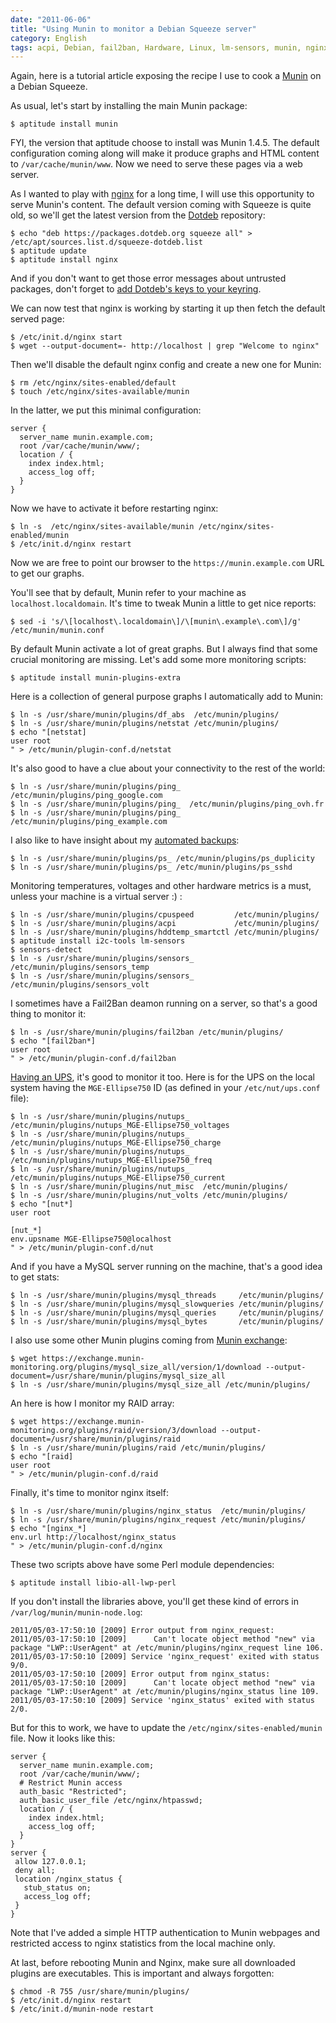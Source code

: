 ```yaml
---
date: "2011-06-06"
title: "Using Munin to monitor a Debian Squeeze server"
category: English
tags: acpi, Debian, fail2ban, Hardware, Linux, lm-sensors, munin, nginx, nut, RAID, Server, Debian Squeeze, Perl, Regular expression
---
```


Again, here is a tutorial article exposing the recipe I use to cook a [Munin](https://en.wikipedia.org/wiki/Munin_(network_monitoring_application)) on a Debian Squeeze.

As usual, let's start by installing the main Munin package:

```shell-session
$ aptitude install munin
```

FYI, the version that aptitude choose to install was Munin 1.4.5. The default configuration coming along will make it produce graphs and HTML content to `/var/cache/munin/www`. Now we need to serve these pages via a web server.

As I wanted to play with [nginx](https://en.wikipedia.org/wiki/Nginx) for a long time, I will use this opportunity to serve Munin's content. The default version coming with Squeeze is quite old, so we'll get the latest version from the [Dotdeb](https://www.dotdeb.org/) repository:

```shell-session
$ echo "deb https://packages.dotdeb.org squeeze all" > /etc/apt/sources.list.d/squeeze-dotdeb.list
$ aptitude update
$ aptitude install nginx
```

And if you don't want to get those error messages about untrusted packages, don't forget to [add Dotdeb's keys to your keyring](https://www.dotdeb.org/2010/07/11/dotdeb-packages-are-now-signed/).

We can now test that nginx is working by starting it up then fetch the default served page:

```shell-session
$ /etc/init.d/nginx start
$ wget --output-document=- http://localhost | grep "Welcome to nginx"
```

Then we'll disable the default nginx config and create a new one for Munin:

```shell-session
$ rm /etc/nginx/sites-enabled/default
$ touch /etc/nginx/sites-available/munin
```

In the latter, we put this minimal configuration:

```nginx
server {
  server_name munin.example.com;
  root /var/cache/munin/www/;
  location / {
    index index.html;
    access_log off;
  }
}
```

Now we have to activate it before restarting nginx:

```shell-session
$ ln -s  /etc/nginx/sites-available/munin /etc/nginx/sites-enabled/munin
$ /etc/init.d/nginx restart
```

Now we are free to point our browser to the `https://munin.example.com` URL to get our graphs.

You'll see that by default, Munin refer to your machine as `localhost.localdomain`. It's time to tweak Munin a little to get nice reports:

```shell-session
$ sed -i 's/\[localhost\.localdomain\]/\[munin\.example\.com\]/g' /etc/munin/munin.conf
```

By default Munin activate a lot of great graphs. But I always find that some crucial monitoring are missing. Let's add some more monitoring scripts:

```shell-session
$ aptitude install munin-plugins-extra
```

Here is a collection of general purpose graphs I automatically add to Munin:

```shell-session
$ ln -s /usr/share/munin/plugins/df_abs  /etc/munin/plugins/
$ ln -s /usr/share/munin/plugins/netstat /etc/munin/plugins/
$ echo "[netstat]
user root
" > /etc/munin/plugin-conf.d/netstat
```

It's also good to have a clue about your connectivity to the rest of the world:

```shell-session
$ ln -s /usr/share/munin/plugins/ping_  /etc/munin/plugins/ping_google.com
$ ln -s /usr/share/munin/plugins/ping_  /etc/munin/plugins/ping_ovh.fr
$ ln -s /usr/share/munin/plugins/ping_  /etc/munin/plugins/ping_example.com
```

I also like to have insight about my [automated backups]({filename}/2011/cloud-based-server-backups-duplicity-amazon-s3.md):

```shell-session
$ ln -s /usr/share/munin/plugins/ps_ /etc/munin/plugins/ps_duplicity
$ ln -s /usr/share/munin/plugins/ps_ /etc/munin/plugins/ps_sshd
```

Monitoring temperatures, voltages and other hardware metrics is a must, unless your machine is a virtual server :) :

```shell-session
$ ln -s /usr/share/munin/plugins/cpuspeed         /etc/munin/plugins/
$ ln -s /usr/share/munin/plugins/acpi             /etc/munin/plugins/
$ ln -s /usr/share/munin/plugins/hddtemp_smartctl /etc/munin/plugins/
$ aptitude install i2c-tools lm-sensors
$ sensors-detect
$ ln -s /usr/share/munin/plugins/sensors_ /etc/munin/plugins/sensors_temp
$ ln -s /usr/share/munin/plugins/sensors_ /etc/munin/plugins/sensors_volt
```

I sometimes have a Fail2Ban deamon running on a server, so that's a good thing to monitor it:

```shell-session
$ ln -s /usr/share/munin/plugins/fail2ban /etc/munin/plugins/
$ echo "[fail2ban*]
user root
" > /etc/munin/plugin-conf.d/fail2ban
```

[Having an UPS]({filename}/2011/mge-ellipse-750-ups-debian-squeeze.md), it's good to monitor it too. Here is for the UPS on the local system having the `MGE-Ellipse750` ID (as defined in your `/etc/nut/ups.conf` file):

```shell-session
$ ln -s /usr/share/munin/plugins/nutups_   /etc/munin/plugins/nutups_MGE-Ellipse750_voltages
$ ln -s /usr/share/munin/plugins/nutups_   /etc/munin/plugins/nutups_MGE-Ellipse750_charge
$ ln -s /usr/share/munin/plugins/nutups_   /etc/munin/plugins/nutups_MGE-Ellipse750_freq
$ ln -s /usr/share/munin/plugins/nutups_   /etc/munin/plugins/nutups_MGE-Ellipse750_current
$ ln -s /usr/share/munin/plugins/nut_misc  /etc/munin/plugins/
$ ln -s /usr/share/munin/plugins/nut_volts /etc/munin/plugins/
$ echo "[nut*]
user root

[nut_*]
env.upsname MGE-Ellipse750@localhost
" > /etc/munin/plugin-conf.d/nut
```

And if you have a MySQL server running on the machine, that's a good idea to get stats:

```shell-session
$ ln -s /usr/share/munin/plugins/mysql_threads     /etc/munin/plugins/
$ ln -s /usr/share/munin/plugins/mysql_slowqueries /etc/munin/plugins/
$ ln -s /usr/share/munin/plugins/mysql_queries     /etc/munin/plugins/
$ ln -s /usr/share/munin/plugins/mysql_bytes       /etc/munin/plugins/
```

I also use some other Munin plugins coming from [Munin exchange](https://exchange.munin-monitoring.org):

```shell-session
$ wget https://exchange.munin-monitoring.org/plugins/mysql_size_all/version/1/download --output-document=/usr/share/munin/plugins/mysql_size_all
$ ln -s /usr/share/munin/plugins/mysql_size_all /etc/munin/plugins/
```

An here is how I monitor my RAID array:

```shell-session
$ wget https://exchange.munin-monitoring.org/plugins/raid/version/3/download --output-document=/usr/share/munin/plugins/raid
$ ln -s /usr/share/munin/plugins/raid /etc/munin/plugins/
$ echo "[raid]
user root
" > /etc/munin/plugin-conf.d/raid
```

Finally, it's time to monitor nginx itself:

```shell-session
$ ln -s /usr/share/munin/plugins/nginx_status  /etc/munin/plugins/
$ ln -s /usr/share/munin/plugins/nginx_request /etc/munin/plugins/
$ echo "[nginx_*]
env.url http://localhost/nginx_status
" > /etc/munin/plugin-conf.d/nginx
```

These two scripts above have some Perl module dependencies:

```shell-session
$ aptitude install libio-all-lwp-perl
```

If you don't install the libraries above, you'll get these kind of errors in `/var/log/munin/munin-node.log`:

```text
2011/05/03-17:50:10 [2009] Error output from nginx_request:
2011/05/03-17:50:10 [2009]      Can't locate object method "new" via package "LWP::UserAgent" at /etc/munin/plugins/nginx_request line 106.
2011/05/03-17:50:10 [2009] Service 'nginx_request' exited with status 9/0.
2011/05/03-17:50:10 [2009] Error output from nginx_status:
2011/05/03-17:50:10 [2009]      Can't locate object method "new" via package "LWP::UserAgent" at /etc/munin/plugins/nginx_status line 109.
2011/05/03-17:50:10 [2009] Service 'nginx_status' exited with status 2/0.
```

But for this to work, we have to update the `/etc/nginx/sites-enabled/munin` file. Now it looks like this:

```nginx
server {
  server_name munin.example.com;
  root /var/cache/munin/www/;
  # Restrict Munin access
  auth_basic "Restricted";
  auth_basic_user_file /etc/nginx/htpasswd;
  location / {
    index index.html;
    access_log off;
  }
}
server {
 allow 127.0.0.1;
 deny all;
 location /nginx_status {
   stub_status on;
   access_log off;
 }
}
```

Note that I've added a simple HTTP authentication to Munin webpages and restricted access to nginx statistics from the local machine only.

At last, before rebooting Munin and Nginx, make sure all downloaded plugins are executables. This is important and always forgotten:

```shell-session
$ chmod -R 755 /usr/share/munin/plugins/
$ /etc/init.d/nginx restart
$ /etc/init.d/munin-node restart
```

